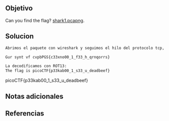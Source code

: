 ## Objetivo
Can you find the flag? [shark1.pcapng](https://mercury.picoctf.net/static/0505a462ac9beb7412596855df280f6b/shark1.pcapng).

## Solucion
```bash
Abrimos el paquete con wireshark y seguimos el hilo del protocolo tcp, en el stream 5 (827	7.236537	18.222.37.134	192.168.38.104	HTTP	384	HTTP/1.1 200 OK  (text/html)) esta la sig linea:

Gur synt vf cvpbPGS{c33xno00_1_f33_h_qrnqorrs}

La decodificamos con ROT13:
The flag is picoCTF{p33kab00_1_s33_u_deadbeef}
```
picoCTF{p33kab00_1_s33_u_deadbeef}
## Notas adicionales

## Referencias